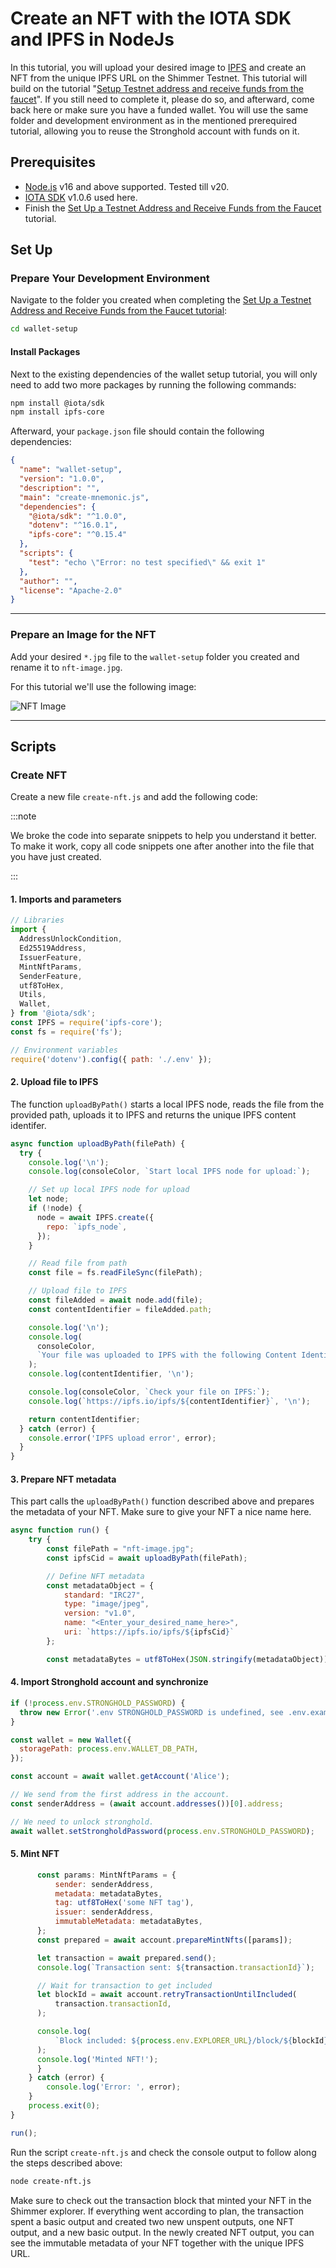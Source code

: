# Create an NFT with the IOTA SDK and IPFS in NodeJs

In this tutorial, you will upload your desired image to [IPFS](https://ipfs.tech/) and create an NFT from the unique IPFS URL on the Shimmer Testnet. This tutorial will build on the tutorial "[Setup Testnet address and receive funds from the faucet](https://wiki.iota.org/tutorials/wallet-setup)". If you still need to complete it, please do so, and afterward, come back here or make sure you have a funded wallet. You will use the same folder and development environment as in the mentioned prerequired tutorial, allowing you to reuse the Stronghold account with funds on it.

## Prerequisites

- [Node.js](https://nodejs.org/en/) v16 and above supported. Tested till v20.
- [IOTA SDK](https://www.npmjs.com/package/@iota/sdk) v1.0.6 used here.
- Finish the [Set Up a Testnet Address and Receive Funds from the Faucet](https://wiki.iota.org/tutorials/wallet-setup) tutorial.

## Set Up

### Prepare Your Development Environment

Navigate to the folder you created when completing the [Set Up a Testnet Address and Receive Funds from the Faucet tutorial](https://wiki.iota.org/tutorials/wallet-setup):

```bash
cd wallet-setup
```

#### Install Packages

Next to the existing dependencies of the wallet setup tutorial, you will only need to add two more packages by running the following commands:

```bash
npm install @iota/sdk
npm install ipfs-core
```

Afterward, your `package.json` file should contain the following dependencies:

```json {6-12}
{
  "name": "wallet-setup",
  "version": "1.0.0",
  "description": "",
  "main": "create-mnemonic.js",
  "dependencies": {
    "@iota/sdk": "^1.0.0",
    "dotenv": "^16.0.1",
    "ipfs-core": "^0.15.4"
  },
  "scripts": {
    "test": "echo \"Error: no test specified\" && exit 1"
  },
  "author": "",
  "license": "Apache-2.0"
}
```

---

### Prepare an Image for the NFT

Add your desired `*.jpg` file to the `wallet-setup` folder you created and rename it to `nft-image.jpg`.

For this tutorial we'll use the following image:

![NFT Image](/nft-image.jpg)

---

## Scripts

### Create NFT

Create a new file `create-nft.js` and add the following code:

:::note

We broke the code into separate snippets to help you understand it better. To make it work, copy all code snippets one after another into the file that you have just created.

:::

#### 1. Imports and parameters

```javascript
// Libraries
import {
  AddressUnlockCondition,
  Ed25519Address,
  IssuerFeature,
  MintNftParams,
  SenderFeature,
  utf8ToHex,
  Utils,
  Wallet,
} from '@iota/sdk';
const IPFS = require('ipfs-core');
const fs = require('fs');

// Environment variables
require('dotenv').config({ path: './.env' });
```

#### 2. Upload file to IPFS

The function `uploadByPath()` starts a local IPFS node, reads the file from the provided path, uploads it to IPFS and returns the unique IPFS content identifer.

```javascript
async function uploadByPath(filePath) {
  try {
    console.log('\n');
    console.log(consoleColor, `Start local IPFS node for upload:`);

    // Set up local IPFS node for upload
    let node;
    if (!node) {
      node = await IPFS.create({
        repo: `ipfs_node`,
      });
    }

    // Read file from path
    const file = fs.readFileSync(filePath);

    // Upload file to IPFS
    const fileAdded = await node.add(file);
    const contentIdentifier = fileAdded.path;

    console.log('\n');
    console.log(
      consoleColor,
      `Your file was uploaded to IPFS with the following Content Identifier (CID):`,
    );
    console.log(contentIdentifier, '\n');

    console.log(consoleColor, `Check your file on IPFS:`);
    console.log(`https://ipfs.io/ipfs/${contentIdentifier}`, '\n');

    return contentIdentifier;
  } catch (error) {
    console.error('IPFS upload error', error);
  }
}
```

#### 3. Prepare NFT metadata

This part calls the `uploadByPath()` function described above and prepares the metadata of your NFT. Make sure to give your NFT a nice name here.

```javascript
async function run() {
    try {
        const filePath = "nft-image.jpg";
        const ipfsCid = await uploadByPath(filePath);

        // Define NFT metadata
        const metadataObject = {
            standard: "IRC27",
            type: "image/jpeg",
            version: "v1.0",
            name: "<Enter_your_desired_name_here>",
            uri: `https://ipfs.io/ipfs/${ipfsCid}`
        };

        const metadataBytes = utf8ToHex(JSON.stringify(metadataObject));
```

#### 4. Import Stronghold account and synchronize

```javascript
if (!process.env.STRONGHOLD_PASSWORD) {
  throw new Error('.env STRONGHOLD_PASSWORD is undefined, see .env.example');
}

const wallet = new Wallet({
  storagePath: process.env.WALLET_DB_PATH,
});

const account = await wallet.getAccount('Alice');

// We send from the first address in the account.
const senderAddress = (await account.addresses())[0].address;

// We need to unlock stronghold.
await wallet.setStrongholdPassword(process.env.STRONGHOLD_PASSWORD);
```

#### 5. Mint NFT

```js
      const params: MintNftParams = {
          sender: senderAddress,
          metadata: metadataBytes,
          tag: utf8ToHex('some NFT tag'),
          issuer: senderAddress,
          immutableMetadata: metadataBytes,
      };
      const prepared = await account.prepareMintNfts([params]);

      let transaction = await prepared.send();
      console.log(`Transaction sent: ${transaction.transactionId}`);

      // Wait for transaction to get included
      let blockId = await account.retryTransactionUntilIncluded(
          transaction.transactionId,
      );

      console.log(
          `Block included: ${process.env.EXPLORER_URL}/block/${blockId}`,
      );
      console.log('Minted NFT!');
      }
    } catch (error) {
        console.log('Error: ', error);
    }
    process.exit(0);
}

run();
```

Run the script `create-nft.js` and check the console output to follow along the steps described above:

```sh
node create-nft.js
```

Make sure to check out the transaction block that minted your NFT in the Shimmer explorer. If everything went according to plan, the transaction spent a basic output and created two new unspent outputs, one NFT output, and a new basic output. In the newly created NFT output, you can see the immutable metadata of your NFT together with the unique IPFS URL.
